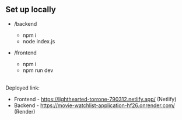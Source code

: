 ## Set up locally

- /backend
   - npm i
   - node index.js
 
- /frontend
   - npm i
   - npm run dev
 
  <br>
Deployed link:
- Frontend - https://lighthearted-torrone-790312.netlify.app/ (Netlify)
- Backend - https://movie-watchlist-application-hf26.onrender.com/ (Render)
